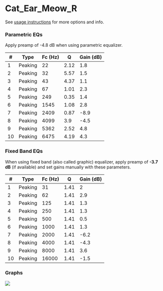 # Cat_Ear_Meow_R
See [usage instructions](https://github.com/jaakkopasanen/AutoEq#usage) for more options and info.

### Parametric EQs
Apply preamp of -4.8 dB when using parametric equalizer.

|   # | Type    |   Fc (Hz) |    Q |   Gain (dB) |
|-----|---------|-----------|------|-------------|
|   1 | Peaking |        22 | 2.12 |         1.8 |
|   2 | Peaking |        32 | 5.57 |         1.5 |
|   3 | Peaking |        43 | 4.37 |         1.1 |
|   4 | Peaking |        67 | 1.01 |         2.3 |
|   5 | Peaking |       249 | 0.35 |         1.4 |
|   6 | Peaking |      1545 | 1.08 |         2.8 |
|   7 | Peaking |      2409 | 0.87 |        -8.9 |
|   8 | Peaking |      4099 | 3.9  |        -4.5 |
|   9 | Peaking |      5362 | 2.52 |         4.8 |
|  10 | Peaking |      6475 | 4.19 |         4.3 |

### Fixed Band EQs
When using fixed band (also called graphic) equalizer, apply preamp of **-3.7 dB** (if available) and set gains manually with these parameters.

|   # | Type    |   Fc (Hz) |    Q |   Gain (dB) |
|-----|---------|-----------|------|-------------|
|   1 | Peaking |        31 | 1.41 |         2   |
|   2 | Peaking |        62 | 1.41 |         2.9 |
|   3 | Peaking |       125 | 1.41 |         1.3 |
|   4 | Peaking |       250 | 1.41 |         1.3 |
|   5 | Peaking |       500 | 1.41 |         0.5 |
|   6 | Peaking |      1000 | 1.41 |         1.3 |
|   7 | Peaking |      2000 | 1.41 |        -6.2 |
|   8 | Peaking |      4000 | 1.41 |        -4.3 |
|   9 | Peaking |      8000 | 1.41 |         3.6 |
|  10 | Peaking |     16000 | 1.41 |        -1.5 |

### Graphs
![](./Cat_Ear_Meow_R.png)

